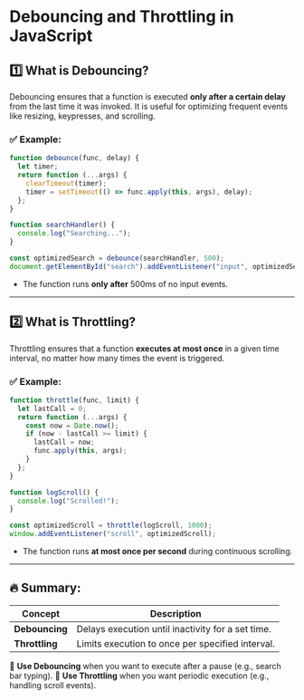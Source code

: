 # Debouncing and Throttling in JavaScript

## 1️⃣ What is **Debouncing**?
Debouncing ensures that a function is executed **only after a certain delay** from the last time it was invoked. It is useful for optimizing frequent events like resizing, keypresses, and scrolling.

### ✅ Example:
```js
function debounce(func, delay) {
  let timer;
  return function (...args) {
    clearTimeout(timer);
    timer = setTimeout(() => func.apply(this, args), delay);
  };
}

function searchHandler() {
  console.log("Searching...");
}

const optimizedSearch = debounce(searchHandler, 500);
document.getElementById("search").addEventListener("input", optimizedSearch);
```
- The function runs **only after** 500ms of no input events.

---

## 2️⃣ What is **Throttling**?
Throttling ensures that a function **executes at most once** in a given time interval, no matter how many times the event is triggered.

### ✅ Example:
```js
function throttle(func, limit) {
  let lastCall = 0;
  return function (...args) {
    const now = Date.now();
    if (now - lastCall >= limit) {
      lastCall = now;
      func.apply(this, args);
    }
  };
}

function logScroll() {
  console.log("Scrolled!");
}

const optimizedScroll = throttle(logScroll, 1000);
window.addEventListener("scroll", optimizedScroll);
```
- The function runs **at most once per second** during continuous scrolling.

---

## 🔥 Summary:
| Concept     | Description |
|------------|-------------|
| **Debouncing** | Delays execution until inactivity for a set time. |
| **Throttling** | Limits execution to once per specified interval. |

🚀 **Use Debouncing** when you want to execute after a pause (e.g., search bar typing).
🚀 **Use Throttling** when you want periodic execution (e.g., handling scroll events).

